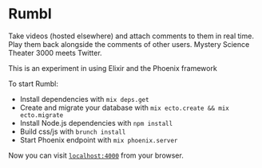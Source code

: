 # Rumbl

Take videos (hosted elsewhere) and attach comments to them in real time.  Play them back alongside the comments of other users.  Mystery Science Theater 3000 meets Twitter.

This is an experiment in using Elixir and the Phoenix framework

To start Rumbl:

  * Install dependencies with `mix deps.get`
  * Create and migrate your database with `mix ecto.create && mix ecto.migrate`
  * Install Node.js dependencies with `npm install`
  * Build css/js with `brunch install`
  * Start Phoenix endpoint with `mix phoenix.server`

Now you can visit [`localhost:4000`](http://localhost:4000) from your browser.
